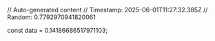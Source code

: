 // Auto-generated content
// Timestamp: 2025-06-01T11:27:32.385Z
// Random: 0.7792970941820061

const data = 0.14186686517971103;